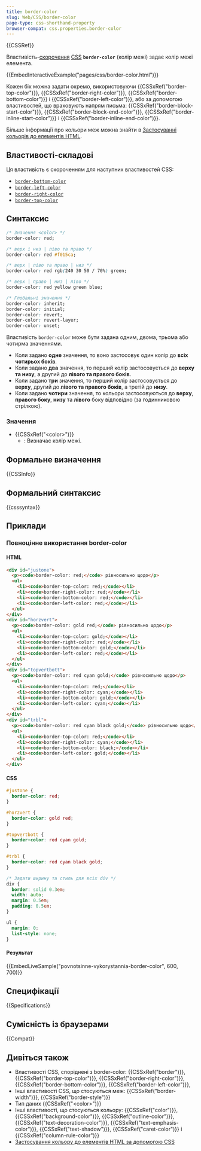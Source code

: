 ```yaml
---
title: border-color
slug: Web/CSS/border-color
page-type: css-shorthand-property
browser-compat: css.properties.border-color
---
```


{{CSSRef}}

Властивість-[скорочення](/uk/docs/Web/CSS/Shorthand_properties) [CSS](/uk/docs/Web/CSS) **`border-color`** (колір межі) задає колір межі елемента.

{{EmbedInteractiveExample("pages/css/border-color.html")}}

Кожен бік можна задати окремо, використовуючи {{CSSxRef("border-top-color")}}, {{CSSxRef("border-right-color")}}, {{CSSxRef("border-bottom-color")}} і {{CSSxRef("border-left-color")}}, або за допомогою властивостей, що враховують напрям письма: {{CSSxRef("border-block-start-color")}}, {{CSSxRef("border-block-end-color")}}, {{CSSxRef("border-inline-start-color")}} і {{CSSxRef("border-inline-end-color")}}.

Більше інформації про кольори меж можна знайти в [Застосуванні кольорів до елементів HTML](/uk/docs/Web/CSS/CSS_colors/Applying_color#mezhi).

## Властивості-складові

Ця властивість є скороченням для наступних властивостей CSS:

- [`border-bottom-color`](/uk/docs/Web/CSS/border-bottom-color)
- [`border-left-color`](/uk/docs/Web/CSS/border-left-color)
- [`border-right-color`](/uk/docs/Web/CSS/border-right-color)
- [`border-top-color`](/uk/docs/Web/CSS/border-top-color)

## Синтаксис

```css
/* Значення <color> */
border-color: red;

/* верх і низ | ліво та право */
border-color: red #f015ca;

/* верх | ліво та право | низ */
border-color: red rgb(240 30 50 / 70%) green;

/* верх | право | низ | ліво */
border-color: red yellow green blue;

/* Глобальні значення */
border-color: inherit;
border-color: initial;
border-color: revert;
border-color: revert-layer;
border-color: unset;
```

Властивість `border-color` може бути задана одним, двома, трьома або чотирма значеннями.

- Коли задано **одне** значення, то воно застосовує один колір до **всіх чотирьох боків**.
- Коли задано **два** значення, то перший колір застосовується до **верху та низу**, а другий до **лівого та правого боків**.
- Коли задано **три** значення, то перший колір застосовується до **верху**, другий до **лівого та правого боків**, а третій до **низу**.
- Коли задано **чотири** значення, то кольори застосовуються до **верху**, **правого боку**, **низу** та **лівого** боку відповідно (за годинниковою стрілкою).

### Значення

- {{CSSxRef("&lt;color&gt;")}}
  - : Визначає колір межі.

## Формальне визначення

{{CSSInfo}}

## Формальний синтаксис

{{csssyntax}}

## Приклади

### Повноцінне використання border-color

#### HTML

```html
<div id="justone">
  <p><code>border-color: red;</code> рівносильно щодо</p>
  <ul>
    <li><code>border-top-color: red;</code></li>
    <li><code>border-right-color: red;</code></li>
    <li><code>border-bottom-color: red;</code></li>
    <li><code>border-left-color: red;</code></li>
  </ul>
</div>
<div id="horzvert">
  <p><code>border-color: gold red;</code> рівносильно щодо</p>
  <ul>
    <li><code>border-top-color: gold;</code></li>
    <li><code>border-right-color: red;</code></li>
    <li><code>border-bottom-color: gold;</code></li>
    <li><code>border-left-color: red;</code></li>
  </ul>
</div>
<div id="topvertbott">
  <p><code>border-color: red cyan gold;</code> рівносильно щодо</p>
  <ul>
    <li><code>border-top-color: red;</code></li>
    <li><code>border-right-color: cyan;</code></li>
    <li><code>border-bottom-color: gold;</code></li>
    <li><code>border-left-color: cyan;</code></li>
  </ul>
</div>
<div id="trbl">
  <p><code>border-color: red cyan black gold;</code> рівносильно щодо</p>
  <ul>
    <li><code>border-top-color: red;</code></li>
    <li><code>border-right-color: cyan;</code></li>
    <li><code>border-bottom-color: black;</code></li>
    <li><code>border-left-color: gold;</code></li>
  </ul>
</div>
```

#### CSS

```css
#justone {
  border-color: red;
}

#horzvert {
  border-color: gold red;
}

#topvertbott {
  border-color: red cyan gold;
}

#trbl {
  border-color: red cyan black gold;
}

/* Задати ширину та стиль для всіх div */
div {
  border: solid 0.3em;
  width: auto;
  margin: 0.5em;
  padding: 0.5em;
}

ul {
  margin: 0;
  list-style: none;
}
```

#### Результат

{{EmbedLiveSample("povnotsinne-vykorystannia-border-color", 600, 700)}}

## Специфікації

{{Specifications}}

## Сумісність із браузерами

{{Compat}}

## Дивіться також

- Властивості CSS, споріднені з border-color: {{CSSxRef("border")}}, {{CSSxRef("border-top-color")}}, {{CSSxRef("border-right-color")}}, {{CSSxRef("border-bottom-color")}}, {{CSSxRef("border-left-color")}},
- Інші властивості CSS, що стосуються меж: {{CSSxRef("border-width")}}, {{CSSxRef("border-style")}}
- Тип даних {{CSSxRef("&lt;color&gt;")}}
- Інші властивості, що стосуються кольору: {{CSSxRef("color")}}, {{CSSxRef("background-color")}}, {{CSSxRef("outline-color")}}, {{CSSxRef("text-decoration-color")}}, {{CSSxRef("text-emphasis-color")}}, {{CSSxRef("text-shadow")}}, {{CSSxRef("caret-color")}} і {{CSSxRef("column-rule-color")}}
- [Застосування кольору до елементів HTML за допомогою CSS](/uk/docs/Web/CSS/CSS_colors/Applying_color)
